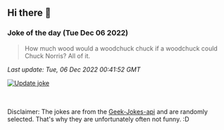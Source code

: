 ## Hi there 👋

### Joke of the day (Tue Dec 06 2022)
<!-- joke -->
>How much wood would a woodchuck chuck if a woodchuck could Chuck Norris? All of it.
<!-- /joke -->

*Last update: Tue, 06 Dec 2022 00:41:52 GMT*

[![Update joke](https://github.com/nclskfm/nclskfm/actions/workflows/joke.yml/badge.svg)](https://github.com/nclskfm/nclskfm/actions/workflows/joke.yml)

<br><br>
Disclaimer: The jokes are from the [Geek-Jokes-api](https://github.com/sameerkumar18/geek-joke-api) and are randomly selected. That's why they are unfortunately often not funny. :D
